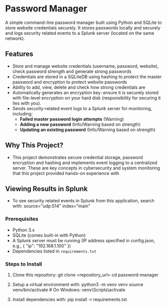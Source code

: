 # Password Manager

A simple command-line password manager built using Python and SQLite to store website credentials securely. It stores passwords locally and securely and logs security related events to a Splunk server (located on the same network).

## Features

- Store and manage website credentials (username, password, website), check password strength and generate strong passwords
- Credentials are stored in a SQLiteDB using hashing to protect the master password and encryption to protect website passwords
- Ability to add, view, delete and check how strong credentials are
- Automatically generates an encryption key: ensure it is securely stored with file-level encryption on your hard disk (responsibility for securing it lies with you).
- Sends security-related event logs to a Splunk server for monitoring, including:
  - **Failed master password login attempts** (Warning)
  - **Adding a new password** (Info/Warning based on strength)
  - **Updating an existing password** (Info/Warning based on strength)

## Why This Project?

- This project demonstrates secure credential storage, password encryption and hashing and implements event logging to a centralized server. These are key concepts in cybersecurity and system monitoring that this project provided hands-on experience with


## Viewing Results in Splunk
- To see security related events in Splunk from this application, search with: source="udp:514" index="main"

### Prerequisites

- Python 3.x
- SQLite (comes built-in with Python)
- A Splunk server must be running (IP address specified in config.json, e.g., { "ip": "192.168.1.100" })
- Dependencies listed in `requirements.txt`

### Steps to Install

1. Clone this repository:
   git clone <repository_url>
   cd password-manager

2. Setup a virtual environment with:
    python3 -m venv venv
    source venv/bin/activate  # On Windows: venv\Scripts\activate

3. Install dependencies with:
    pip install -r requirements.txt
